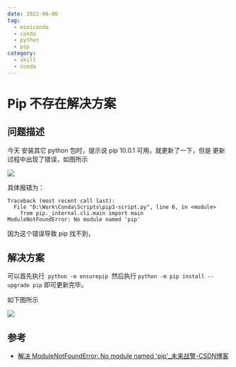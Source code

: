 ```yaml
---
date: 2022-06-06
tag:
  - miniconda
  - conda
  - python
  - pip
category:
  - skill
  - conda
---
```



# Pip 不存在解决方案


## 问题描述

今天 安装其它 python 包时，提示说 pip 10.0.1 可用，就更新了一下，但是 更新过程中出现了错误，如图所示

![](https://img-blog.csdn.net/20180427140408254)

具体报错为：
```shell
Traceback (most recent call last):
  File "D:\Work\Conda\Scripts\pip3-script.py", line 6, in <module>
    from pip._internal.cli.main import main
ModuleNotFoundError: No module named 'pip'
```

因为这个错误导致 pip 找不到，

## 解决方案

可以首先执行  `python -m ensurepip`  然后执行 `python -m pip install --upgrade pip` 即可更新完毕。

如下图所示

![](https://img-blog.csdn.net/20180427140554364)

## 参考

- [解决 ModuleNotFoundError: No module named 'pip'_未来战警-CSDN博客](https://blog.csdn.net/wwangfabei1989/article/details/80107147)
